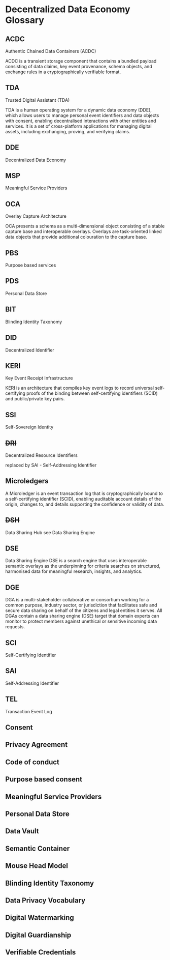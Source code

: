 # Decentralized Data Economy Glossary

## ACDC

Authentic Chained Data Containers (ACDC)

ACDC is a transient storage component that contains a bundled payload consisting of data claims, key event provenance, schema objects, and exchange rules in a cryptographically verifiable format.

## TDA 
Trusted Digital Assistant (TDA)

TDA is a human operating system for a dynamic data economy (DDE), which allows users to manage personal event identifiers and data objects with consent, enabling decentralised interactions with other entities and services. It is a set of cross-platform applications for managing digital assets, including exchanging, proving, and verifying claims.

## DDE 
Decentralized Data Economy

## MSP
Meaningful Service Providers

## OCA
Overlay Capture Architecture

OCA presents a schema as a multi-dimensional object consisting of a stable capture base and interoperable overlays. Overlays are task-oriented linked data objects that provide additional colouration to the capture base.

## PBS
Purpose based services
## PDS
Personal Data Store
## BIT
Blinding Identity Taxonomy
## DID
Decentralized Identifier
## KERI
Key Event Receipt Infrastructure

KERI is an architecture that compiles key event logs to record universal self-certifying proofs of the binding between self-certifying identifiers (SCID) and public/private key pairs.

## SSI
Self-Sovereign Identity
## ~~DRI~~

Decentralized Resource Identifiers

replaced by SAI - Self-Addressing Identifier

## Microledgers

A Microledger is an event transaction log that is cryptographically bound to a self-certifying identifier (SCID), enabling auditable account details of the origin, changes to, and details supporting the confidence or validity of data.

## ~~DSH~~

Data Sharing Hub see Data Sharing Engine

## DSE

Data Sharing Engine
DSE is a search engine that uses interoperable semantic overlays as the underpinning for criteria searches on structured, harmonised data for meaningful research, insights, and analytics.

## DGE

DGA is a multi-stakeholder collaborative or consortium working for a common purpose, industry sector, or jurisdiction that facilitates safe and secure data sharing on behalf of the citizens and legal entities it serves. All DGAs contain a data sharing engine (DSE) target that domain experts can monitor to protect members against unethical or sensitive incoming data requests.

## SCI 

Self-Certifying Identifier

## SAI

Self-Addressing Identifier 

## TEL
Transaction Event Log

## Consent
## Privacy Agreement
## Code of conduct
## Purpose based consent
## Meaningful Service Providers
## Personal Data Store
## Data Vault
## Semantic Container
## Mouse Head Model
## Blinding Identity Taxonomy
## Data Privacy Vocabulary
## Digital Watermarking
## Digital Guardianship
## Verifiable Credentials
